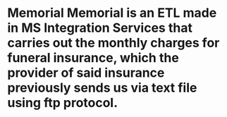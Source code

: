 # Memorial Memorial is an ETL made in MS Integration Services that carries out the monthly charges for funeral insurance, which the provider of said insurance previously sends us via text file using ftp protocol.
